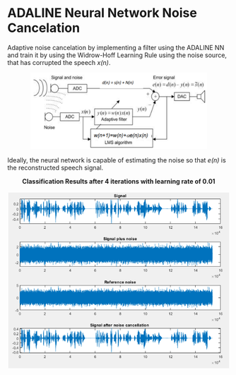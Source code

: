 # ADALINE Neural Network Noise Cancelation

Adaptive noise cancelation by implementing a filter using the ADALINE NN and train it by using the Widrow-Hoff Learning Rule using the noise source, that has corrupted the speech *x(n)*.

<p align="center">
    <img width="400" src="https://github.com/joscarvalho/AdalineNN/blob/main/Img/Overview.png?raw=true" alt="Overview"/>
</p>

Ideally, the neural network is capable of estimating the noise so that *e(n)* is the reconstructed speech signal.

<p align="center">
    <b>Classification Results after 4 iterations with learning rate of 0.01 </b><br>
    <br>
    <img width="500" src="https://github.com/joscarvalho/AdalineNN/blob/main/Img/Results.png?raw=true" alt="Classification Results"/>
</p>
